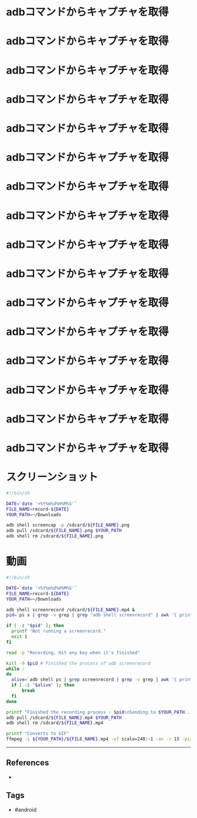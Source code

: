 # adbコマンドからキャプチャを取得
# adbコマンドからキャプチャを取得
# adbコマンドからキャプチャを取得
# adbコマンドからキャプチャを取得
# adbコマンドからキャプチャを取得
# adbコマンドからキャプチャを取得
# adbコマンドからキャプチャを取得
# adbコマンドからキャプチャを取得
# adbコマンドからキャプチャを取得
# adbコマンドからキャプチャを取得
# adbコマンドからキャプチャを取得
# adbコマンドからキャプチャを取得
# adbコマンドからキャプチャを取得
# adbコマンドからキャプチャを取得
# adbコマンドからキャプチャを取得
# adbコマンドからキャプチャを取得
# スクリーンショット

```sh
#!/bin/sh

DATE=`date '+%Y%m%d%H%M%S'`
FILE_NAME=record-${DATE}
YOUR_PATH=~/Downloads

adb shell screencap -p /sdcard/${FILE_NAME}.png
adb pull /sdcard/${FILE_NAME}.png $YOUR_PATH
adb shell rm /sdcard/${FILE_NAME}.png
```

# 動画
```sh
#!/bin/sh

DATE=`date '+%Y%m%d%H%M%S'`
FILE_NAME=record-${DATE}
YOUR_PATH=~/Downloads

adb shell screenrecord /sdcard/${FILE_NAME}.mp4 &
pid=`ps x | grep -v grep | grep "adb shell screenrecord" | awk '{ print $1 }'`

if [ -z "$pid" ]; then
  printf "Not running a screenrecord."
  exit 1
fi

read -p "Recording, Hit any key when it's finished"

kill -9 $pid # Finished the process of adb screenrecord
while :
do
  alive=`adb shell ps | grep screenrecord | grep -v grep | awk '{ print $9 }'`
  if [ -z "$alive" ]; then
      break
  fi
done

printf "Finished the recording process : $pid\nSending to $YOUR_PATH...\n"
adb pull /sdcard/${FILE_NAME}.mp4 $YOUR_PATH
adb shell rm /sdcard/${FILE_NAME}.mp4

printf "Converts to GIF"
ffmpeg -i ${YOUR_PATH}/${FILE_NAME}.mp4 -vf scale=240:-1 -an -r 15 -pix_fmt rgb24 -f gif ${YOUR_PATH}/${FILE_NAME}.gif
```



---
## References
- 

## Tags
- #android 